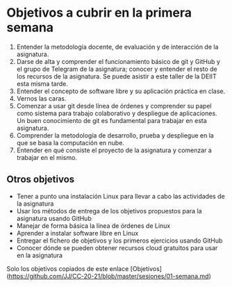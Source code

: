 # Objetivos a cubrir en la primera semana

1. Entender la metodología docente, de evaluación y de interacción de la asignatura.
2. Darse de alta y comprender el funcionamiento básico de git y GitHub y el grupo de Telegram de la asignatura; conocer y entender el resto de los recursos de la asignatura. Se puede asistir a este taller de la DEIIT esta misma tarde.
3. Entender el concepto de software libre y su aplicación práctica en clase.
4. Vernos las caras.
5. Comenzar a usar git desde línea de órdenes y comprender su papel como sistema para trabajo colaborativo y despliegue de aplicaciones. Un buen conocimiento de git es fundamental para trabajar en esta asignatura.
6. Comprender la metodología de desarrollo, prueba y despliegue en la que se basa la computación en nube.
7. Entender en qué consiste el proyecto de la asignatura y comenzar a trabajar en el mismo.


## Otros objetivos

- Tener a punto una instalación Linux para llevar a cabo las actividades de la asignatura
- Usar los métodos de entrega de los objetivos propuestos para la asignatura usando GitHub
- Manejar de forma básica la línea de órdenes de Linux
- Aprender a instalar software libre en Linux
- Entregar el fichero de objetivos y los primeros ejercicios usando GitHub
- Conocer dónde se pueden obtener recursos cloud gratuitos para usar en la asignatura

Solo los objetivos copiados de este enlace [Objetivos] (https://github.com/JJ/CC-20-21/blob/master/sesiones/01-semana.md)
